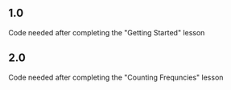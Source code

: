 
## 1.0

Code needed after completing the "Getting Started" lesson

## 2.0

Code needed after completing the "Counting Frequncies" lesson
